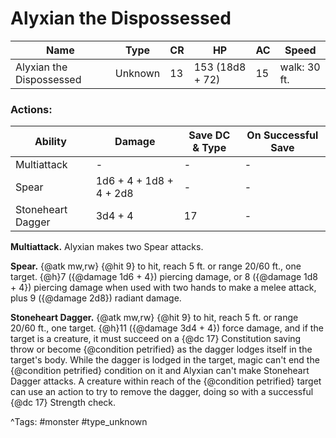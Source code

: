 # Alyxian the Dispossessed

| Name | Type | CR | HP | AC | Speed |
|------|------|----|----|----|-------|
| Alyxian the Dispossessed | Unknown | 13 | 153 (18d8 + 72) | 15 | walk: 30 ft. |

### Actions:

| Ability | Damage | Save DC & Type | On Successful Save |
|---------|--------|----------------|--------------------|
| Multiattack | - | - | - |
| Spear | 1d6 + 4 + 1d8 + 4 + 2d8 | - | - |
| Stoneheart Dagger | 3d4 + 4 | 17 | - |


**Multiattack.** Alyxian makes two Spear attacks.

**Spear.** {@atk mw,rw} {@hit 9} to hit, reach 5 ft. or range 20/60 ft., one target. {@h}7 ({@damage 1d6 + 4}) piercing damage, or 8 ({@damage 1d8 + 4}) piercing damage when used with two hands to make a melee attack, plus 9 ({@damage 2d8}) radiant damage.

**Stoneheart Dagger.** {@atk mw,rw} {@hit 9} to hit, reach 5 ft. or range 20/60 ft., one target. {@h}11 ({@damage 3d4 + 4}) force damage, and if the target is a creature, it must succeed on a {@dc 17} Constitution saving throw or become {@condition petrified} as the dagger lodges itself in the target's body. While the dagger is lodged in the target, magic can't end the {@condition petrified} condition on it and Alyxian can't make Stoneheart Dagger attacks. A creature within reach of the {@condition petrified} target can use an action to try to remove the dagger, doing so with a successful {@dc 17} Strength check.

^Tags: #monster #type_unknown